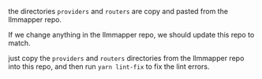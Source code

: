 the directories `providers` and `routers` are copy and pasted from the llmmapper repo.

If we change anything in the llmmapper repo, we should update this repo to match.

just copy the `providers` and `routers` directories from the llmmapper repo into this repo, and then run `yarn lint-fix` to fix the lint errors.
